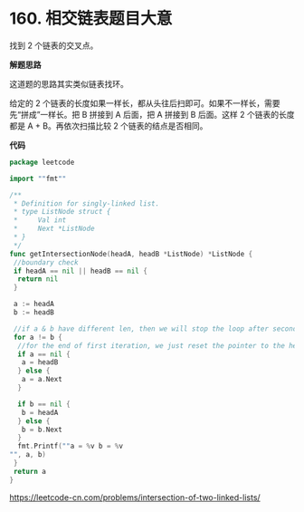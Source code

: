 # 160. 相交链表**题目大意** 

找到 2 个链表的交叉点。

**解题思路**  

这道题的思路其实类似链表找环。

给定的 2 个链表的长度如果一样长，都从头往后扫即可。如果不一样长，需要先“拼成”一样长。把 B 拼接到 A 后面，把 A 拼接到 B 后面。这样 2 个链表的长度都是 A + B。再依次扫描比较 2 个链表的结点是否相同。

**代码**  

```go
package leetcode

import ""fmt""

/**
 * Definition for singly-linked list.
 * type ListNode struct {
 *     Val int
 *     Next *ListNode
 * }
 */
func getIntersectionNode(headA, headB *ListNode) *ListNode {
 //boundary check
 if headA == nil || headB == nil {
  return nil
 }

 a := headA
 b := headB

 //if a & b have different len, then we will stop the loop after second iteration
 for a != b {
  //for the end of first iteration, we just reset the pointer to the head of another linkedlist
  if a == nil {
   a = headB
  } else {
   a = a.Next
  }

  if b == nil {
   b = headA
  } else {
   b = b.Next
  }
  fmt.Printf(""a = %v b = %v
"", a, b)
 }
 return a
}
```

https://leetcode-cn.com/problems/intersection-of-two-linked-lists/